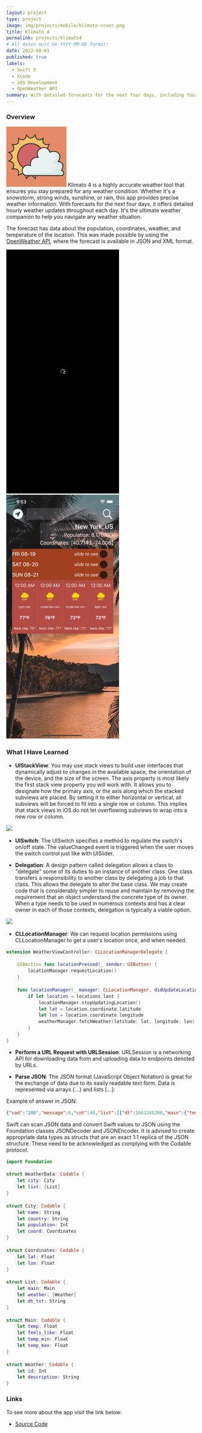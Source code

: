 ```yaml
---
layout: project
type: project
image: img/projects/mobile/klimato-cover.png
title: Klimato 4
permalink: projects/klimato4
# All dates must be YYYY-MM-DD format!
date: 2022-08-01
published: true
labels:
  - Swift 5
  - Xcode
  - iOS Development
  - OpenWeather API
summary: With detailed forecasts for the next four days, including four-hour intervals each day, Klimato 4 provides precise weather updates to help you plan and prepare effectively.
---
```


### Overview
<img width="160px" class="rounded float-start pe-4" src="../img/projects/mobile/klimate4-icon.png">
Klimato 4 is a highly accurate weather tool that ensures you stay prepared for any weather condition. Whether it's a snowstorm, strong winds, sunshine, or rain, this app provides precise weather information. With forecasts for the next four days, it offers detailed hourly weather updates throughout each day. It's the ultimate weather companion to help you navigate any weather situation.

The forecast has data about the population, coordinates, weather, and temperature of the location. This was made possible by using the [OpenWeather API](https://openweathermap.org/forecast5), where the forecast is available in JSON and XML format.


<div class="text-center p-4">
 <img width="300px" src="../img/projects/mobile/klimato-4.gif" class="img-thumbnail" >
 <img width="300px" src="../img/projects/mobile/klimato-4-darkmode.png" class="img-thumbnail" >
</div>

### What I Have Learned

- **UIStackView**: You may use stack views to build user interfaces that dynamically adjust to changes in the available space, the orientation of the device, and the size of the screen. The axis property is most likely the first stack view property you will work with. It allows you to designate how the primary axis, or the axis along which the stacked subviews are placed. By setting it to either horizontal or vertical, all subviews will be forced to fit into a single row or column. This implies that stack views in iOS do not let overflowing subviews to wrap into a new row or column.

<div class="text-center p-4">
  <img width="300px" src="https://docs-assets.developer.apple.com/published/82128953f6/uistack_hero_2x_04e50947-5aa0-4403-825b-26ba4c1662bd.png" class="img-thumbnail" >
</div>

- **UISwitch**: The UISwitch specifies a method to regulate the switch's on/off state. The valueChanged event is triggered when the user moves the switch control just like with UISlider.

- **Delegation**: A design pattern called delegation allows a class to "delegate" some of its duties to an instance of another class. One class transfers a responsibility to another class by delegating a job to that class. This allows the delegate to alter the base class. We may create code that is considerably simpler to reuse and maintain by removing the requirement that an object understand the concrete type of its owner. When a type needs to be used in numerous contexts and has a clear owner in each of those contexts, delegation is typically a viable option.

<div class="text-center p-4">
  <img width="300px" src="https://assets.alexandria.raywenderlich.com/books/ia/images/33862497382cb524694b7dc467ce2ef3ff3b032660e8faf2d2b33ba7e0864186/original.png" class="img-thumbnail" >
</div>

- **CLLocationManager**: We can request location permissions using CLLocationManager to get a user's location once, and when needed.

```swift
extension WeatherViewController: CLLocationManagerDelegate {

    @IBAction func locationPressed(_ sender: UIButton) {
        locationManager.requestLocation()
    }

    func locationManager(_ manager: CLLocationManager, didUpdateLocations locations: [CLLocation]) {
        if let location = locations.last {
            locationManager.stopUpdatingLocation()
            let lat = location.coordinate.latitude
            let lon = location.coordinate.longitude
            weatherManager.fetchWeather(latitude: lat, longitude: lon)
        }
    }
}
```

- **Perform a URL Request with URLSession**: URLSession is a networking API for downloading data from and uploading data to endpoints denoted by URLs.

- **Parse JSON**: The JSON format (JavaScript Object Notation) is great for the exchange of data due to its easily readable text form. Data is represented via arrays {...} and lists [...]:

Example of answer in JSON:

```json
{"cod":"200","message":0,"cnt":40,"list":[{"dt":1661245200,"main":{"temp":79.29,"feels_like":79.29,"temp_min":73.18,"temp_max":79.29,"pressure":1012,"sea_level":1012,"grnd_level":1008,"humidity":83,"temp_kf":3.39},"weather":[{"id":800,"main":"Clear","description":"clear sky","icon":"01n"}],"clouds":{"all":0},"wind":{"speed":0.78,"deg":285,"gust":1.07},"visibility":10000,"pop":0,"sys":{"pod":"n"},"dt_txt":"2022-08-23 09:00:00"},{"dt":1661256000,"main":{"temp":80.17,"feels_like":83.48,"temp_min":80.17,"temp_max":81.95,"pressure":1012,"sea_level":1012,"grnd_level":1010,"humidity":72,"temp_kf":-0.99},"weather":[{"id":801,"main":"Clouds","description":"few clouds","icon":"02d"}],"clouds":{"all":11},"wind":{"speed":0.72,"deg":14,"gust":1.05},"visibility":10000,"pop":0,"sys":{"pod":"d"},"dt_txt":"2022-08-23 12:00:00"},{"dt":1661655600,"main":{"temp":75.34,"feels_like":76.62,"temp_min":75.34,"temp_max":75.34,"pressure":1010,"sea_level":1010,"grnd_level":1007,"humidity":86,"temp_kf":0},"weather":[{"id":500,"main":"Rain","description":"light rain","icon":"10n"}],"clouds":{"all":29},"wind":{"speed":2.19,"deg":36,"gust":2.3},"visibility":10000,"pop":0.59,"rain":{"3h":0.24},"sys":{"pod":"n"},"dt_txt":"2022-08-28 03:00:00"},{"dt":1661666400,"main":{"temp":73.63,"feels_like":74.84,"temp_min":73.63,"temp_max":73.63,"pressure":1009,"sea_level":1009,"grnd_level":1005,"humidity":88,"temp_kf":0},"weather":[{"id":500,"main":"Rain","description":"light rain","icon":"10n"}],"clouds":{"all":19},"wind":{"speed":2.86,"deg":348,"gust":3.6},"visibility":10000,"pop":0.53,"rain":{"3h":0.56},"sys":{"pod":"n"},"dt_txt":"2022-08-28 06:00:00"}],"city":{"id":3663517,"name":"Manaus","coord":{"lat":-3.1019,"lon":-60.025},"country":"BR","population":1598210,"timezone":-14400,"sunrise":1661248923,"sunset":1661292229}}
```

Swift can scan JSON data and convert Swift values to JSON using the Foundation classes JSONDecoder and JSONEncoder. It is advised to create appropriate data types as structs that are an exact 1:1 replica of the JSON structure. These need to be acknowledged as complying with the Codable protocol.

```swift
import Foundation

struct WeatherData: Codable {
    let city: City
    let list: [List]
}

struct City: Codable {
    let name: String
    let country: String
    let population: Int
    let coord: Coordinates
}

struct Coordinates: Codable {
    let lat: Float
    let lon: Float
}

struct List: Codable {
    let main: Main
    let weather: [Weather]
    let dt_txt: String
}

struct Main: Codable {
    let temp: Float
    let feels_like: Float
    let temp_min: Float
    let temp_max: Float
}

struct Weather: Codable {
    let id: Int
    let description: String
}
```

### Links

To see more about the app visit the link below:
- [Source Code](https://github.com/acatarinaoaraujo/iOS-weather-app)
